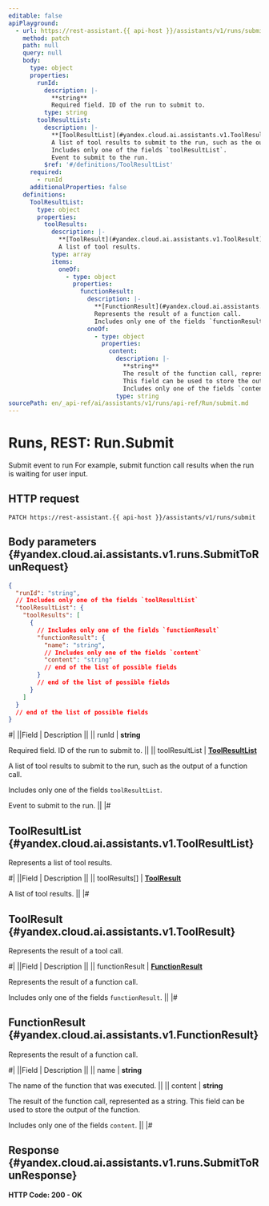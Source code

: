 ```yaml
---
editable: false
apiPlayground:
  - url: https://rest-assistant.{{ api-host }}/assistants/v1/runs/submit
    method: patch
    path: null
    query: null
    body:
      type: object
      properties:
        runId:
          description: |-
            **string**
            Required field. ID of the run to submit to.
          type: string
        toolResultList:
          description: |-
            **[ToolResultList](#yandex.cloud.ai.assistants.v1.ToolResultList)**
            A list of tool results to submit to the run, such as the output of a function call.
            Includes only one of the fields `toolResultList`.
            Event to submit to the run.
          $ref: '#/definitions/ToolResultList'
      required:
        - runId
      additionalProperties: false
    definitions:
      ToolResultList:
        type: object
        properties:
          toolResults:
            description: |-
              **[ToolResult](#yandex.cloud.ai.assistants.v1.ToolResult)**
              A list of tool results.
            type: array
            items:
              oneOf:
                - type: object
                  properties:
                    functionResult:
                      description: |-
                        **[FunctionResult](#yandex.cloud.ai.assistants.v1.FunctionResult)**
                        Represents the result of a function call.
                        Includes only one of the fields `functionResult`.
                      oneOf:
                        - type: object
                          properties:
                            content:
                              description: |-
                                **string**
                                The result of the function call, represented as a string.
                                This field can be used to store the output of the function.
                                Includes only one of the fields `content`.
                              type: string
sourcePath: en/_api-ref/ai/assistants/v1/runs/api-ref/Run/submit.md
---
```


# Runs, REST: Run.Submit

Submit event to run
For example, submit function call results when the run is waiting for user input.

## HTTP request

```
PATCH https://rest-assistant.{{ api-host }}/assistants/v1/runs/submit
```

## Body parameters {#yandex.cloud.ai.assistants.v1.runs.SubmitToRunRequest}

```json
{
  "runId": "string",
  // Includes only one of the fields `toolResultList`
  "toolResultList": {
    "toolResults": [
      {
        // Includes only one of the fields `functionResult`
        "functionResult": {
          "name": "string",
          // Includes only one of the fields `content`
          "content": "string"
          // end of the list of possible fields
        }
        // end of the list of possible fields
      }
    ]
  }
  // end of the list of possible fields
}
```

#|
||Field | Description ||
|| runId | **string**

Required field. ID of the run to submit to. ||
|| toolResultList | **[ToolResultList](#yandex.cloud.ai.assistants.v1.ToolResultList)**

A list of tool results to submit to the run, such as the output of a function call.

Includes only one of the fields `toolResultList`.

Event to submit to the run. ||
|#

## ToolResultList {#yandex.cloud.ai.assistants.v1.ToolResultList}

Represents a list of tool results.

#|
||Field | Description ||
|| toolResults[] | **[ToolResult](#yandex.cloud.ai.assistants.v1.ToolResult)**

A list of tool results. ||
|#

## ToolResult {#yandex.cloud.ai.assistants.v1.ToolResult}

Represents the result of a tool call.

#|
||Field | Description ||
|| functionResult | **[FunctionResult](#yandex.cloud.ai.assistants.v1.FunctionResult)**

Represents the result of a function call.

Includes only one of the fields `functionResult`. ||
|#

## FunctionResult {#yandex.cloud.ai.assistants.v1.FunctionResult}

Represents the result of a function call.

#|
||Field | Description ||
|| name | **string**

The name of the function that was executed. ||
|| content | **string**

The result of the function call, represented as a string.
This field can be used to store the output of the function.

Includes only one of the fields `content`. ||
|#

## Response {#yandex.cloud.ai.assistants.v1.runs.SubmitToRunResponse}

**HTTP Code: 200 - OK**